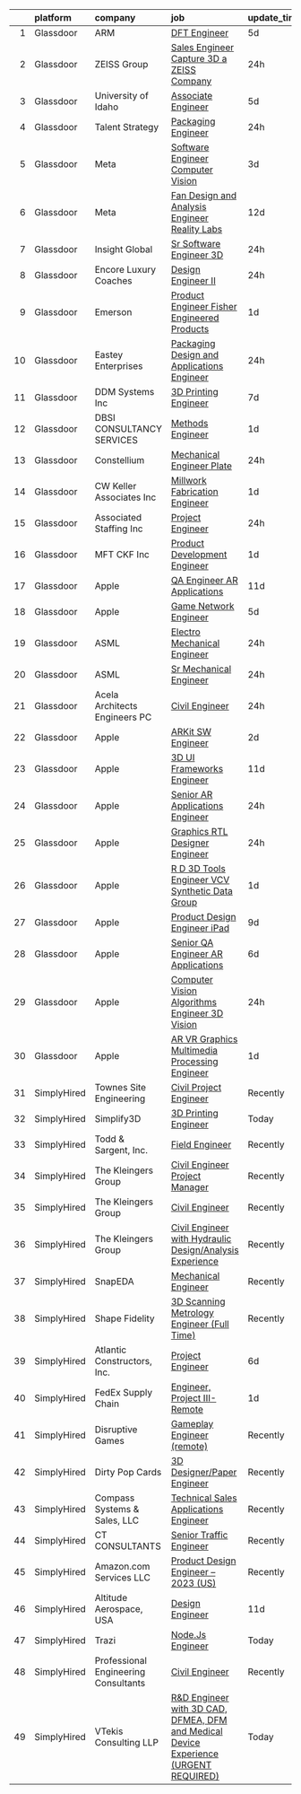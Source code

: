 

|    | platform    | company                              | job                                                                                                                                                                                                                                                                                                                                                                                                                                                                                                                                                                                                                                                                                                                                                                                                                                                                                                                                                                                                                                                                                                                                                                                                                                                                                                                                                                                                                                                                                  | update_time   | location                 |
|---:|:------------|:-------------------------------------|:-------------------------------------------------------------------------------------------------------------------------------------------------------------------------------------------------------------------------------------------------------------------------------------------------------------------------------------------------------------------------------------------------------------------------------------------------------------------------------------------------------------------------------------------------------------------------------------------------------------------------------------------------------------------------------------------------------------------------------------------------------------------------------------------------------------------------------------------------------------------------------------------------------------------------------------------------------------------------------------------------------------------------------------------------------------------------------------------------------------------------------------------------------------------------------------------------------------------------------------------------------------------------------------------------------------------------------------------------------------------------------------------------------------------------------------------------------------------------------------|:--------------|:-------------------------|
|  1 | Glassdoor   | ARM                                  | [DFT Engineer](https://www.glassdoor.com/partner/jobListing.htm?pos=113&ao=1110586&s=58&guid=0000018382f97f309c66445526035835&src=GD_JOB_AD&t=SR&vt=w&cs=1_f1a3b58e&cb=1664349733107&jobListingId=1008155951499&cpc=ACAF1607C5C1E404&jrtk=3-0-1ge1fivr12jqd001-1ge1fivri23ed000-8c19558b9ec26e1d--6NYlbfkN0BgJnowPS_nFa6JvbNw1Ud-JjG_6nenis8YkFjCtkUlxoHXLw2_bm5yT8xmAj-JAcUJMyoi8z3iEvTeMT96SQsmjw33T0EmlMd1omPklB172FDKMNVAsZwlx0Z506tWLhnDLrsv0bmV4GAgw0U7Dvg5t-nPLXd7qEuTErKpkaYqhi9mBQQ1ycBYAgzAhXvmMgWTjMKghxOGxX_3EieSR1oNMdr2CQYKfBQyvq1ZpVcfohE3dIlCzffWHWhBxrcR_RQTH6ZU8va4Szlvke8bLZzpwF4qRoiGPSY_AWyysOQ_Z2fx1OpjADrL7bqtqUGN1EQI1pP3zVJaJGwJ7k83pyL0K8PfdJC0HVeICXxPSX9f7Y7E4xCd7NQ1ALJbjcRLjdid53nfNZDfzZ4L1voQSFGCKCW_m4_dXl48J4jLn7Rkc3-lUT4iFnRCeyDOffc62_I%3D)                                                                                                                                                                                                                                                                                                                                                                                                                                                                                                                                                                                                                                                                                                     | 5d            | Austin, TX               |
|  2 | Glassdoor   | ZEISS Group                          | [Sales Engineer  Capture 3D  a ZEISS Company](https://www.glassdoor.com/partner/jobListing.htm?pos=104&ao=1110586&s=58&guid=0000018382f97f309c66445526035835&src=GD_JOB_AD&t=SR&vt=w&ea=1&cs=1_27d59498&cb=1664349733106&jobListingId=1008166282710&cpc=2F2C49D632A77FE0&jrtk=3-0-1ge1fivr12jqd001-1ge1fivri23ed000-3accf487801b4b22--6NYlbfkN0ABwDUVlT3Pw5qAnq35jQOIcsB_LA26JxM8HdsefTKsTQherhvY4SIzEh61wk4qITDnZFpnwIUhF771daA7bJmygKySYPvEEbfFK4jh7mZgPr2UbaGOwnTGP1QWCpKRCpSTq5McPbSjPwZeL9iJ8BRBDYsCF0QW-XDerhyk_nSCP9WZLIlcHQS1bRCZENFpnfUiJzxR8kF34LW69askzx_GkJ0fLFVJFjq4jKpyeaGOq-yfi-neD_N8OEJgKCaNQBQIMa6xx9HK9zV5C5ZG--QnjRY4Z__mknAY7cexS0aH8f0iccT5ew5U6-F7wI9YdEksTN6Fdal__ooShgSykhVafdK0pPBU1QWeCrsgnST5U35x4xonRjst91-2nPFmA_0l2Tt8_dUOG8VFPvrzph3sP-y954JQDL7X7q9pofCEUDgjOBvOtlZMSeN-uiqylzH2Olk1oRtt_VLj8oU0d3t00xAVBzQK79RC3k0QLN0QMhbCJOj1bF0bFSUySY6qmWwiWY_eZ7A6bBCUP0guB-E8)                                                                                                                                                                                                                                                                                                                                                                                                                                                                                                                                                                               | 24h           | Saint Louis, MO          |
|  3 | Glassdoor   | University of Idaho                  | [Associate Engineer](https://www.glassdoor.com/partner/jobListing.htm?pos=114&ao=1110586&s=58&guid=0000018382f97f309c66445526035835&src=GD_JOB_AD&t=SR&vt=w&cs=1_ce4debd7&cb=1664349733107&jobListingId=1008157027137&cpc=AF8BC9077DDDE68D&jrtk=3-0-1ge1fivr12jqd001-1ge1fivri23ed000-17ed2184d355e8ee--6NYlbfkN0C3BzQoXwz1MV12nennXSH4XHtHixj9qnUptUTwomOmbFqIS368EfB4z5Ing23qLFI9tUkDGY76CsCdAl9zg_RCJc2k_Nle-qcuES2TdsiB0GmqLoegFcknwaL1O8Ch8gE7irKbfxMrmFOYvY47YK5OjRlBwx15igQ3zF3XVH1rIQtBR0op7Bm-cYDAGrAymysjYua_1ezonZPdr4VEeQ5E_EzY9eVMtFY5BKoPhGMAP1hzA_qJ3HoPdr15FyX6Q-M5sTs0IOmD5O9EjBZerQC7gpnhQTH-qWwYAmFrVH8ONuEKsost8O_gCnn6BoqoUAhTa_d6Xgq6k-ssSsS828ughHm8c3-FRU_JItIpbUqgkuYaBO0aS2Y96oXKcl6XPiDWSp2wAUwEsD7r9ChfwZAPcWOv4HiLAM4ZTRLQjpwTTwkjsBzmY1tXWizzNepZQ4lv6PxmP-t-oinQ_4gUeX-Z)                                                                                                                                                                                                                                                                                                                                                                                                                                                                                                                                                                                                                                                                             | 5d            | Boise, ID                |
|  4 | Glassdoor   | Talent Strategy                      | [Packaging Engineer](https://www.glassdoor.com/partner/jobListing.htm?pos=121&ao=1110586&s=58&guid=0000018382f97f309c66445526035835&src=GD_JOB_AD&t=SR&vt=w&ea=1&cs=1_720f99c2&cb=1664349733108&jobListingId=1008165735913&cpc=FAE5E775D180B2FB&jrtk=3-0-1ge1fivr12jqd001-1ge1fivri23ed000-6c270b43cd353bb9--6NYlbfkN0BCOpYIKuumQ_Uy_OYh0Ev10okaePikfGeAKZFFiMuRZHCL7K2ltfYdKLVzUjmbHaffryOAz9PPumMFLoR2lZSKAVQKevK5aXdPgQkmgjcY2NN367v0WRQEag1maXfJit30RE_ws5mrcJUjIPqheAD1_RXW-cCi10Z90DSqStOBGXux6m1DHij6_45e2Q5dMmQ-CuLJ0PsgNTbXyaALArCjzuONCcUP45n48zooSFPxE-G_4gQy_lokSsLAOp3vlRdaB4hv8ae67U31ACg9EiaViN-1jC6raSm-x6mwqLhqho5kVKs9C9rBuJInVHcUwZJi3y7rylJJJp7XUHPB_bFXkBVx3mbIgoOuIIYrTosPx5BKeMbpdNUlg5KXlmAVYLVyDfw8BkU3JZzQSb5rZKRSt8q4IlJ4yRG4cruHhTcf7j4AFBoZgGv5o5vKFJ1fbUH0U0KXW8yiuVFetLJYMeK10H0apmB76eSsT0YGvHl3Qxv7MCymCPOSSWzkGhTSG3cOfQ2_0liYZz5OVcmuLbdCf4xTzR1oymxxioAUWa6zhzjZ4vvbCYZO)                                                                                                                                                                                                                                                                                                                                                                                                                                                                                                                                                                        | 24h           | Cary, IL                 |
|  5 | Glassdoor   | Meta                                 | [Software Engineer  Computer Vision](https://www.glassdoor.com/partner/jobListing.htm?pos=117&ao=1110586&s=58&guid=0000018382f97f309c66445526035835&src=GD_JOB_AD&t=SR&vt=w&cs=1_d0016fe4&cb=1664349733108&jobListingId=1008159548406&cpc=9C2286EA3771AAF6&jrtk=3-0-1ge1fivr12jqd001-1ge1fivri23ed000-2784fd3659216558--6NYlbfkN0DYl4UJW4r1Vl7FEn6T9F-rD9lpC-0oMJVSiWjK_MGUd8e8cHXcpv6KPyjLHZEfqkWlTgdCXYYdY7X4NY-6zaZecP52d_8SA_gFf78c73-i9kDivUn_mBCz4NfjtKCJASbm6cZDmz2oLSDCf_e5DjEPSUjEoeKTayz2Avdi-OzRHOGLpgtNXuaG85TpIQ-BlDEp3_C9hCDKrM9PDH-_tYb_aBe5s0qdReFY4tPVBjTW6QIC1-sS_XgWh6RdDeCI-pK3GiC0s3t0RuPdDN7X27HkDK12DjPXoO11nz4gMo2XYzdWp3j1YxAMSlRisfQPMO9RRBo1RcCUG3gjeHNOcCqq9NCXadFg9QSDyGQi8sAMnQ_d7WZ5YRi8UZUIYKRtEC02AW1ghC0N5nOjb-zTgBRDRCAIogzIxQ3hEDIXSxX5p7iC7XVMgqC7tdO90qRz_a194VcZIK9qjuhNbQUFD8LtlYwbNuSYLwZn7M4QIji7Rz0J_ldHPy0rYrTMI9qKZKpnhfehaxq4K4XPThQK1-u7A22U2xbCSAlVHngZKbDrgVp7tanW0jTWmOTjfK7wmx9iFSytfJsdo-VqTo7LX6GrMuYZlkXBk7J8pFqa0WmznB0D55is-bTBlBWpvKDtQJeVBEn2DZRB1PoN-257wzE-VIEqxNKzr9l0DNSiI6cTbvG1CrS5HLdxjJ4DUYS8rgmUYKMvDZfqeB1r8AnfDibxPYdLjapZ9rf8A0cLGC99fbgpu2NVTS1_6aIeuNuP1JlXwN33wGAao4-5VmrVb2xiiY4g-zuKjW2rCKiIwIbrQ1_c3AOaR7O6rsbzIiSXFhwClPQS-BDaPFt6CWWoxw4qUJS9WnV8RLeDU0sof39rzPIUGoU-4X5CX2TCdz0uztpsUNttLlPnwXwbG1VLzZ58vNPS9-lBwO5g2QCiC2CIxTVkNqV3cjYtRXjTfsXgKlJG2m8yv_QR3Ss71pYrwQqUr2AGqCavggssVprAFa8C5elRmGM1sfPASe41wugsM_8BRMeXqPQTd9Sc_rLR8TquQSB7_PqbwK-FzUGlfGJZzxhkgV5f-6jxhSopSevNq-dDnhp6D7MxWA%3D%3D) | 3d            | New York, NY             |
|  6 | Glassdoor   | Meta                                 | [Fan Design and Analysis Engineer  Reality Labs](https://www.glassdoor.com/partner/jobListing.htm?pos=126&ao=1110586&s=58&guid=0000018382f97f309c66445526035835&src=GD_JOB_AD&t=SR&vt=w&cs=1_09e554e2&cb=1664349733108&jobListingId=1008141481650&cpc=5EFBB0462F9C6B7A&jrtk=3-0-1ge1fivr12jqd001-1ge1fivri23ed000-886dea5d5ab4ed2b--6NYlbfkN0DYl4UJW4r1Vl7FEn6T9F-rD9lpC-0oMJVSiWjK_MGUd8e8cHXcpv6KPyjLHZEfqkUnLXdHGEVbYm2zpAyUcoVheNefKJ5FHnA0xpuyfC0uKnxD36z6rx0HwNbIk-jKGlGKpgpBcUz8zsVafc-mGMC4GOhdemSNHJBEwFhm7HBnKnYL3cO0cKNVap4jp8ny0Yw8R6H1OgHfB5xjsQgEDsnP422A_NKSgcpEHTls02s244YdoVRv9-vh3QjqtxoCoSCIcTki77HJfcSe4pScJxfQsLT-PsTFk9XGmbPu1Ru73lq57mmY6CGDhEsGcjDIv56z0x6XmBkMhm2THhemMWnbbwJtcGIPONkwfbpVoB68_JOOwCH0dlgA_He133PuSxo8vQ3YCnrAZHyhOcbRLI_lwq55VQyN1zGOra0ew65qJsNW0Xnezbqf3i--HjwsJv7zP1OKx1dZV87OvtFNL7vpbTrMtBWLsNXXJhfvqjLe95MQugTaeVvJTbgxsB7cL5KkzNJXOzLByLTixn2fEyrsGOfOzMUb8wS1mRqtZ6Z-wZNoVSv0TV8fpEqYMlNPv-cCETnGXIjbqb87DLQ6ZvUNkwF17mXd6kB9SwDpFTWbrpf9nR1VVk71l0ZJlPOcbOKOXo6wUKATgK0HM6n95Apf9-elXy9Gy3jeHFGIDjG2ZQGwb7Q6PoGFSAm3BJdiU5zyt65JE-P9m6x_Tq1xRJxPFs9gkXtLFpJCYqorhubaEY7QAx7ys0dwnbL7o90PK_jnbzUH1UzNyU2S_2BnYc-zkUEnSNc4sFumC9ejjVdEIT-rm2vEN25qkLAU8C-54-0yPDRPx0ZsffCq7TJftWOSYxfIwYcSk5-RgpNSUyOQ1I2g2gcxZNr4gjnS_i0eFxzh5543K_LyqNCRQuIWjHelSnhj-FaKWQhwDBw3pZ94F7F5QFowKGbAEc6H3SPibvg-VbuWB0cLX1mvw-KTshNhoJw5JesIvzNn3du-yP9zo811eRjDwGe9R2_gHxccSeFt3ZyLToSuUkNUS7ssbirn9QRNvHWmlR72uZ7_5NT07A%3D%3D)                     | 12d           | Sunnyvale, CA            |
|  7 | Glassdoor   | Insight Global                       | [Sr Software Engineer   3D](https://www.glassdoor.com/partner/jobListing.htm?pos=128&ao=1110586&s=58&guid=0000018382f97f309c66445526035835&src=GD_JOB_AD&t=SR&vt=w&cs=1_f95db41f&cb=1664349733109&jobListingId=1008165664127&cpc=AF1E4A3695F490BE&jrtk=3-0-1ge1fivr12jqd001-1ge1fivri23ed000-6ca45d20dfcf38bb--6NYlbfkN0BKkHZu3wF05EeDimN_p6sYpKCMArvwa95YdH7UpkaBCqc7l59ErwqcqDqM0aEhS-EzgznH6dcVNl2EAjS0fYN3433LvJ9hswd-OZyi559JjcNAb7K-vR6Akw4UFig5lML0KsyCZdvt44lNjq4ncNHZ84wTL6D03np1FCtUtTVIRp2TpdUzLcCiFB_Aaftc-96NIOsg7GIG0bbfCrcG3WSkwEsPJV8l5o9OCGa4QVEDwWQ42xwkIly9me29x-CGMsJRgFLCjjfa2QIcXXf6WgBxxsztQucaicD1aStefMin3PbLJC6XEmmJDfwZ9re4UcmXAxtyzRMxhwR_AFTh2TzfuOV4eQEufT5POD6ijRCz9Vd845QLMqs55k4hWw5_NFim339ZaIQ_z0Fnc9_6vHWDl4Lp0d5NDyOwmSoL2iEa8nC3IBTG5q7vyELduRskUcc2W8GMXJXpPPqMOG2ag67nDQ4UwudY1NYpjYFA0E8HrTw4kVY41maj7tIy1qmas_4%3D)                                                                                                                                                                                                                                                                                                                                                                                                                                                                                                                                                                                                                        | 24h           | Pittsburgh, PA           |
|  8 | Glassdoor   | Encore Luxury Coaches                | [Design Engineer II](https://www.glassdoor.com/partner/jobListing.htm?pos=125&ao=1110586&s=58&guid=0000018382f97f309c66445526035835&src=GD_JOB_AD&t=SR&vt=w&ea=1&cs=1_d921003a&cb=1664349733109&jobListingId=1008165453780&cpc=AF1E4A3695F490BE&jrtk=3-0-1ge1fivr12jqd001-1ge1fivri23ed000-a968c5f22ca759c3--6NYlbfkN0BzyIYrTMR_AjNKh_kvAG8N613gtHPANQ3sdLTkrtBd-2J63-4kKu3uqR3F6-yHDNCXhA5SnpKPk5N2il0JFvArLHdYimV_eTO3MYesF4bCEbL1s9PEuZZJHnw-iIZG3MV0IiiIszVd46Uf-aW2mo-3SThgJl6iwQfCwh1f7fgdHZddp_wcx0O5KQmj4pnQfAELGs2ppOSISg19P3EQppG_m2VpaoCYjQAkugugrnrqsUVM0pQjW419NcN6oqp46qBA7fMl3IWP92v4Cc3ajuyJ-p7NNM1OvnmEOaRfvcyLy7XxBOWfBo2wo7cM0qivna15HlC_2cpna2CH6nGlzcVZUdel-dq1nugEX3hKVid4VegOCOrOf7DX2BR3g_YT7i7PgdhKe7giQikImUkL9AC3gzaqv7aK9wibQe6mSNK25yjHWSQHaS58PionccP6vetzTZO9bqmyJ2lix0-Q0b1YboogKjPr-6rBcmRhEFQagCpwS8MCTK3uVYNrUPfN0K0KFZgv4qbjGA%3D%3D)                                                                                                                                                                                                                                                                                                                                                                                                                                                                                                                                                                                                            | 24h           | Cornelius, NC            |
|  9 | Glassdoor   | Emerson                              | [Product Engineer Fisher Engineered Products](https://www.glassdoor.com/partner/jobListing.htm?pos=130&ao=1110586&s=58&guid=0000018382f97f309c66445526035835&src=GD_JOB_AD&t=SR&vt=w&cs=1_3525d42f&cb=1664349733109&jobListingId=1008163330632&cpc=59DEFF8D475298C3&jrtk=3-0-1ge1fivr12jqd001-1ge1fivri23ed000-86822b1fffc96d73--6NYlbfkN0C0yHrujcxMCbkaG3IbA09ELIIJjJgF-_zVRJpDqTq0TdmYpHkhqugMUm8iRxiEf269puMrEsUuMiBgo2ZbxSGPsWTmDGpubG4IGvla4-zEuIfA09h_mYrLjBQKZ0kbU3LR_GSIvkVgn89mcFEjCClrF3wHlFTw9-jlhveBr_7MfZtViZL_x86W-RYkoD8qSZvu6XP1Br9fIxKZHA1DK_uGtjn3HPDLwF2gCpQ2LifCIh7mHULijPTmljQiTITgXo-LZsCA1Rbo_I8Z5SUyVLnBRf7Jk3fOEyFP-EiH1s3I1aSQYHNbGJnZkw6V_2UDTZo-ZGIAvi0IymhaFch5R3M2FFtbGUPRN2bKywEBbmDQ2B5Ia5K8BBzjWIO8JyBpRkh-SwinrycW_b1Dj8fOrLz2AAfBk3PpZAfA19lPD4p30HT3HwgNgbPQMiA8AwQttYKFjVd86hPHQfWC8sK3Cy-zdX6gG2x-hs7x1Sty1icZQkr5UfH_vV1Ax2YsZ3D8_c9hpHhJbPgY3N_C0FoSn_nxMft0M9mF6jNdoYqvyItULB8Wi1g2iFmRWSjmLSX5jTqwSJ9zSdodmVAPfjUumu_Ha4z7yK2DMePMKVstRbG_SKGH50OkMGd6_h98-hEChDs%3D)                                                                                                                                                                                                                                                                                                                                                                                                                                                                      | 1d            | Marshalltown, IA         |
| 10 | Glassdoor   | Eastey Enterprises                   | [Packaging Design and Applications Engineer](https://www.glassdoor.com/partner/jobListing.htm?pos=105&ao=1110586&s=58&guid=0000018382f97f309c66445526035835&src=GD_JOB_AD&t=SR&vt=w&ea=1&cs=1_f6a59374&cb=1664349733106&jobListingId=1008165728556&cpc=9BF093DE37959594&jrtk=3-0-1ge1fivr12jqd001-1ge1fivri23ed000-8aa9f050eaab4310--6NYlbfkN0Ak5FFMTqWVW5ktOyqsdbnNq941VUfozN65_nSDipicdIJ6yWqLNFH5Hn-Zs6oaZGi8O4DKnYKvoQ06vZo_v8Fb_zavk1JG_VDFVum66DXgI-anPM5GIbY11Bs5_4F3clv9HEB_g65BX2cPRj-XqJcxz297QLS180q3YfXBXD9qJP3PTKDTHbWUbULum-tw4EkAZxS9Iib712gVzbwd2LWIbJk4SyKfFGDTVa3aKEMRzdoFaQnWxZxQFYbF-83AjFsXfK8u_2eu3zd8loRmnvXb8W3WDAAtGnbkU7vr340WnfnSz6bAGrTTSs8YG7fmJ1onOt_1L8_OKMh8gyGJyZ1io2B_RoLMKIR_RLms-aPimj_cfH_FAflpncQ19rCnM1x2e1FbTeA4wUxIHOXcYu_rz7qmNapsBfNy9cpg07HT-spyNJANt9EdfGNifoKHpjbFvRt6t_TSTxISYV5Pt4Kj3v1zdHibXX0qB1ZQSYe6T8HGlEC7VLU46QJT2BqE_32plIbMTL9w0K2dr2q7mkYQ)                                                                                                                                                                                                                                                                                                                                                                                                                                                                                                                                                                                | 24h           | Brooklyn Park, MN        |
| 11 | Glassdoor   | DDM Systems  Inc                     | [3D Printing Engineer](https://www.glassdoor.com/partner/jobListing.htm?pos=102&ao=1110586&s=58&guid=0000018382f97f309c66445526035835&src=GD_JOB_AD&t=SR&vt=w&ea=1&cs=1_2ff8a57b&cb=1664349733105&jobListingId=1008151577729&cpc=1926746423AECDED&jrtk=3-0-1ge1fivr12jqd001-1ge1fivri23ed000-6b87284d93a1f994--6NYlbfkN0Dcdjv7QqVaeFcp_CTvchrVfTQZ-TNfDYx95fzesnmmjiXVniYVVfjee2BsJSikVBzA4s4hvz-NKCe0cif1D4HS6NM6YcQYXhRaowMATOgAHTwfmLz-hnpuGLVXIbtInlttP2PwW3ZKvJ-_0ddCX1TqChjLh5hWm0R1OsJtDgatszG_v39rTGCCV_IFf1d3AQ_Mf-4-MjI8CjtTO-OBzBC7GXT_HvrmZC6U3_7hu5I-k0PCoiesLAeAAspG-mLnzcgAir9fg9HBFgD53jivCjqkG--zWFLXGswuST3pPlXC7iXHNtwYrM8Zs_4AuEMeFkEJhnE9F6eI6rvQLxHZmO706S0xudZW5Y9swki9Rjbz1xmDYX6_gVQc3EChGciU2K_MFbw2sfSfEyURWFkVxjJbyYIubGaMoSlX0svtAVvZeF-XcKzfofJoQK0EYlio2AAarEs7baeRd1a7K3KUfFAM9Kja3864TStSNohPlw-PXgT929K_afLq26SRFk8m8kdjmdP0ww502w%3D%3D)                                                                                                                                                                                                                                                                                                                                                                                                                                                                                                                                                                                                          | 7d            | Atlanta, GA              |
| 12 | Glassdoor   | DBSI CONSULTANCY SERVICES            | [Methods Engineer](https://www.glassdoor.com/partner/jobListing.htm?pos=109&ao=1110586&s=58&guid=0000018382f97f309c66445526035835&src=GD_JOB_AD&t=SR&vt=w&ea=1&cs=1_4510539b&cb=1664349733107&jobListingId=1008163354213&cpc=FD68938D22ED3258&jrtk=3-0-1ge1fivr12jqd001-1ge1fivri23ed000-eb36603ab84cc403--6NYlbfkN0BZ2S70Ar_2CtU377YYCBCNLzfNdYsAsxoE8wM_l2Kz5mOoPJr_QBSlsmjAMFXbn7DrwI_TUg1vOHoO8x75aH7mYFcrpYwZc-uCoShHLhrDvTPzJ3mmTqw75t1CjuZTaIbveoViOjEmDAmt_HhYsVhAjpuLylcxcG2XzMVPmL8i3sQHtOiheS0UKot5ZPYrW2_3aiy4gJXezZan5tJZlkZIBplNDubCBtk6FIygE1zmQT2GSCpj_zFT_ljAsRt4Cu_pcYgsU_swddIBogm8Fz13IFCZPkV_yuB4MhvuBsUtOkDUpX6QEyND85ZKPA0DK6KI8ZFyKUqOkxBXMyWq8n9LuiTLIgyTJtsZLGrcUazQ2TvKDtwp5GdKVdNk2Fuzig9H2ga0zCeWDFJ9_UcWbABdH80FYFgcPREXD8YNfTYiI5syXYV-lqe5hnyWODHTao_Dkjolz4fgqLddxs60aNa4WMYswX3eSR7oom_TGQJleGwO43DUOcfkyLkV77CGT8UfIlLakPmAon9zg5WQ71Zt)                                                                                                                                                                                                                                                                                                                                                                                                                                                                                                                                                                                                          | 1d            | Redoak, OH               |
| 13 | Glassdoor   | Constellium                          | [Mechanical Engineer   Plate](https://www.glassdoor.com/partner/jobListing.htm?pos=101&ao=1110586&s=58&guid=0000018382f97f309c66445526035835&src=GD_JOB_AD&t=SR&vt=w&cs=1_294bc28c&cb=1664349733105&jobListingId=1008165549169&cpc=ABC887EB27C0E11F&jrtk=3-0-1ge1fivr12jqd001-1ge1fivri23ed000-53b08de88617d68f--6NYlbfkN0DIwA41y8Ec7nu42rppOTIW6iLBKCcx85eUn6rZxfu9QcMWz8-koIENbz3mmZNHrb2HXzLnRoRt1-FRveDKT0MbVDgtRwvXwr2nc106wdnR-na83l4Q-3mtEgqw_CJ1QRTuzCFXnQIdvKD69ksWFLMv4zI9SGRw0DkFhYAKcORmcUc_wTHl-4GxYod0qeXfj1gtyZmR6dqqk22cAHUcrV6Nd0c5Se3FMa3uBItlWUxSVYaX-NLK_sBdPjUPhWu5YdHKNPI2c3_zshuMBBg2CtXTJrKivFH2ix5-bAPrZtQQ2H2WZb6HTV888UWA6rI2kbpamyc-dDDNnxr84bbw_XUuDvxp0WxYN87S-PvLtjpPGN3khyh4Mg_PoR3Wt93IZ-dEEkvNOP9Flqm2v3JO9XkhOHqJSctB15iRXY7_gMqWux8fE5PMudpkRdHNI-YYWLiCsMbuqW56Y6v4nupCcw8PNScZfmk-iggrvHzjpmXF-29MFjQZbv0c_IcyEVYctcR2arUjXFYmhA-aUU_CFEp15OloFtObxxq9hfz8xC4KZ74Lj9N-i252_e4ECICB7i2IR13WwsVbd9DVxvvRhEJavzEhQulVCdExM2fNlCe8e9Q_uRTTpKP3RCrWrPTs5DaPThGC7uQm1XxiN-mz9NJSe6Caq_J9KNs%3D)                                                                                                                                                                                                                                                                                                                                                                                                                                                      | 24h           | Ravenswood, WV           |
| 14 | Glassdoor   | CW Keller   Associates  Inc          | [Millwork Fabrication Engineer](https://www.glassdoor.com/partner/jobListing.htm?pos=107&ao=1110586&s=58&guid=0000018382f97f309c66445526035835&src=GD_JOB_AD&t=SR&vt=w&ea=1&cs=1_8fe93d71&cb=1664349733106&jobListingId=1008162474746&cpc=973E6D846143997F&jrtk=3-0-1ge1fivr12jqd001-1ge1fivri23ed000-f20402ea46b5e7c8--6NYlbfkN0DsBOlmEAMqZtav1V1WKZO3RUElpafjggtWvxyDQ3xFSnW2ELFgJeLXsYNXZ868OjRckNADxIka5LlBlP1elRLNPDb90gqDoAH07RATAeHpf7cRmP-r-drdED2InnL5puS9hqHX9hLFtRigmsAWUcZPzZNX75GKS24dWEc1G8W3b92VMl9ntAalY-2f8BoElgd3eaABQ8ve0SM42B5CRpujaxVT3E2uOsTIimaDaEAtOzgv1p6ajmX9UiUBxsFs7v9hgdQVgSxQRU71MW5jmr_pUpbjYk9cMFYF1KsmBjhW2_VuNpQwWYcEeY5qk7q5AAwFw3QvfXjUldyRifNRp0DagEEhlWd8ayVhM6xa3QPgfKs8kmmrKOyQLhWmoRwVn9uSSJnYLI0as19y8nwPMAp3CVIislUb5zlpAYm7-DrrgL2Wt8Uj6TO9WQgE73ZAgniBKsFLt3AtOs2ufN8VVwgL-GgOTtXR-Ny8tVpkrfcFdix9hPzK2DfqtLkREPLnTl3QtpO4Z_xIY79yYKH5H0QU)                                                                                                                                                                                                                                                                                                                                                                                                                                                                                                                                                                                             | 1d            | Remote                   |
| 15 | Glassdoor   | Associated Staffing Inc              | [Project Engineer](https://www.glassdoor.com/partner/jobListing.htm?pos=110&ao=1110586&s=58&guid=0000018382f97f309c66445526035835&src=GD_JOB_AD&t=SR&vt=w&ea=1&cs=1_9c9668e2&cb=1664349733107&jobListingId=1008165601193&cpc=66EACBD3E279A8FF&jrtk=3-0-1ge1fivr12jqd001-1ge1fivri23ed000-0fff4d23e3fd52ce--6NYlbfkN0BaqjILt-T5CYe-_EtPymk3Mysbqgrhic-dTkZIkJMfyews-XpfM33OpAxgxh06KHRXclMqDQDhYmX6DXO2cObRD4ywVljJl5SVbI-_FgRqfC1IMyLydeXy_RGp1wwRJoShWUfJB4F7R1U_3RSA9KAY8rb85gwZYGOEeEoreAmjbyxfbTlY8A9oXwazs70hUrE079HLweaCWnsv20z0AOdNAMu4dq7UNpuLuCyKEPy-pn_TDL0-1AeSedKOIm8pRnx8ytxC8e_S-4gePO4PQDGWThpAD0gBSWdscrxwH2TN8Ooqz_-F05OwNXytMQmNZt035E8ayxwo6-uCFKw4IGotmpTpsNRBmHCSI1sPLbQEyY6qCBKN98xkqLt5cf02ONilCvND4msehyKnnID8nOdL9OKYh7IG5qLJZI8o8ZWg_VZsjq4sRmaaOKEVzySsl03QwKxl820LU-AEKQ08bYprJd76zsUSghW_RRr2BZs0kZ_HUIP5U4lmh-DlG-7BRKn_HzTnvHoPubJrw1RVn13zEZsb0XvTgeY%3D)                                                                                                                                                                                                                                                                                                                                                                                                                                                                                                                                                                                            | 24h           | Lexington, NE            |
| 16 | Glassdoor   | MFT CKF  Inc                         | [Product Development Engineer](https://www.glassdoor.com/partner/jobListing.htm?pos=122&ao=1110586&s=58&guid=0000018382f97f309c66445526035835&src=GD_JOB_AD&t=SR&vt=w&ea=1&cs=1_8a31358c&cb=1664349733108&jobListingId=1008162683928&cpc=5C70DC7FEE0D01B1&jrtk=3-0-1ge1fivr12jqd001-1ge1fivri23ed000-1bdda3fdef055f4d--6NYlbfkN0D_KRozbKJx95I3LRYgbj09bqBDFeyQG4s8tCOB31p2DHRNEW1sSKenRwUhR2w2y5IJ1lehFRdpHfquBApxAqSF08xQsyimRwx10DIPkzo-P6W0pPYh4_C8MJs8effqAu75M4BlPNNxAUZ7j8-Wuhckn35fiLYuC8lKX_Y1GCihePKZrkRMof_3WqajWlhFklsWvwrzD8LV6NFqmtdqyinqfVUATesOnOds-rgdQY-9TifWclKW8WgXn3wGmELnzCVn8KWjyutU6xnNUr06cGvt7Ku4USMPTOw1HwPkxdoVhlx7_xlifjqIT3xO5nDVVQbCA6SOkcpUFz_QwQ_xrpmpOW98eWydmjLWyZimBp0RQC9DWe5aB6JNS3v9cfAG4lB--cSnX0GAYnTiVYTcyq9-xNHfOnf8AFbwkx17xL5_F4v5E0XAczYObwzfHl2ObwrkC9TSeXWUXeqs5LHa_SwkrBOTnspN1PZ9PCG27rABCTqB08CEaV0hXEMbR3CGwnaZyhzxIfvnIw%3D%3D)                                                                                                                                                                                                                                                                                                                                                                                                                                                                                                                                                                                                  | 1d            | Clinton, IA              |
| 17 | Glassdoor   | Apple                                | [QA Engineer  AR Applications](https://www.glassdoor.com/partner/jobListing.htm?pos=127&ao=1110586&s=58&guid=0000018382f97f309c66445526035835&src=GD_JOB_AD&t=SR&vt=w&cs=1_9bcbef02&cb=1664349733109&jobListingId=1008145302296&cpc=F41FEAB56D215062&jrtk=3-0-1ge1fivr12jqd001-1ge1fivri23ed000-f0628c61416f2382--6NYlbfkN0BvKrLyj5gPmtZO9T8euul8TCxuuKNOtzRJOomxnwSEodTz2Bc-sPZlbtkML8D-m4pax9ZFVWmqsAXOfIor-hBb9VrJwqM9xQjBCDiWpmSW5nhGNAj3E0k9h6VjCb9qHDJ2UuifW_Cvy8hrbcRy-5YDTUlScp8JXWy8JpmrJ6O0xKtNA_edQoTgy3UkYX9uHviC-FWkDmQl8JycfYdvU47SSQmDP7b-T7vtpOSp5JBnGGUL28MQIDBmpvYZ9xYZDvQqmb98ytw-qImEXHRNmA99N2drPISnrJ-GoclzyHB6QUxleWL3uBc7VEHJaxTHQBd4j7wOeRov19nlGWLw9qTunS5t-C-3kkz11g6iXf7sQ2QBb42fCrbKaY2EFbsfpY3LEh4v2N-L94UDwtKortpJrFpjhiUnbO1XOs_5fuNodIC4Do4awgSLn0DBBKzZbpD2WqaUw_wp4kQdS7DXTNut1zjMCWC5ELBGAvfinNGx1cIrXihD-Qp-Xg6uuHI6YRkzqt3OSMLr3DbRXjIDJTwg5qVlD913OKdLgUCYXbMcXuqD5Tg0_7-4U--R7PzmY0nxXAilcdkodEOSxxJmjJlrjqoxniGqCk6KObZWp-AV2VplhqhDbFD-A_7m6PFRGmtL0Cf26YS0GcS_wNtBGWXI28ZlbUI-RH9BywFb-m3FDgeQfq8fc53xTLxur0PN3n9_T0NdTHqoe_SycfZalp1P-pUzrsBRi8NC9dHJ8q8BqUdQRXFjS1UAC0BSTTndDnPwwPyW48gMhvO9bwMW7PnoDmArL8EDACf1h6u23apq2wmehwfjeZM2_ckXbd5GWDXSEpT7n8eNlzh7nNNdksXzUNhv_mbTqTZTcva2tcfz_ghvqBU-FTwn9MmbRHuh4ZrkUescmV7GWaFa_0MLAtadjM5Ulp5JD51cvNr_DjEaIxgzVtHAyUcN5-aKeZDFoccmixdZukM82T1dwL1B8yIU)                                                                                                                                   | 11d           | Boulder, CO              |
| 18 | Glassdoor   | Apple                                | [Game Network Engineer](https://www.glassdoor.com/partner/jobListing.htm?pos=118&ao=1110586&s=58&guid=0000018382f97f309c66445526035835&src=GD_JOB_AD&t=SR&vt=w&cs=1_5f28d952&cb=1664349733108&jobListingId=1008156058893&cpc=F41FEAB56D215062&jrtk=3-0-1ge1fivr12jqd001-1ge1fivri23ed000-da07dbd9cd8eb861--6NYlbfkN0BvKrLyj5gPmtZO9T8euul8TCxuuKNOtzRJOomxnwSEodTz2Bc-sPZl29JElYHfcoQU89pw0pukzvT-t3F7KnGwjHaCtH-zmtCsdadvtW-pabzNvxkP5wXNBXQIItjYzTFKU-rasdVWS5FS9BhI6fVw8vp1ZtLMDVeHaEF6UCNf-E6BSkENOn_3JWekTfvo7ayVh3MYFHh31j7vzolPATmdoe9ygqEIqb4hUcC3sd689Dy6Kd4oKk0bI77bvzgwTQ4U-lCvdDej8eHCRl6_k8W2W0W260h86IyOqhUKKVmrmSkJrEtvlH5_as8rXajcP86Z6mJ9Zd_B5uRIiNZ4K0IP827ZZ0GEQ-e9ZhsuqF4ZBroL9wwIJJwUpTpe4PX8dCBh0YlqWSl6yifEn3k3X1GpVa-qCdLKTwmnb2-_CNj_iXNJ4tR415aaArQHCv3XkTDvNC9D-e81w3f4WPlx4GjL5QGp8UebNL5sylluDeszi4u1PqMkaXEzs9RI5ieob0KtSFYAQL06lAGNnXD7YRe3UEX2E7y1zwPNsxJJ7ApCxy2kvGEpirw-Ai_csvfjbQ3sZWbWx1YE4LPSAK29jxJHFCWCWjKwip5hVyp55RBla2zyO5GVJZkNPMrwjlpgXNlKH6M5_kmR-Qzd5RNPHUyINefCfPfzF3cbo304faVNbkdG5ie0ttpd76qm_q_jkICwZoU32GmbtmG-Kede5Jwh1HkdGwOZPcylTfsrNgMaeCZPBf5jJUspYGSsJUiLX4UKVcL6F3siQGjHg5p2iGjCk3uqWrnx3lt-hxS8Z83B3oOC4yxfWikrJuD1Z25MNVMey5IRKW2f1_m8-Y8cj69dGntE4mPLmneG95zFOOHXHkjEUnjxybYxQmaGmGUY2Crqatcfjxph2DSMqGOEP9hu4TPu62_4-GPjKFmpzOa3GXOhggZalXW5fD9zV2sl9bfUflFGGjjefupbr-k8wwHG)                                                                                                                                          | 5d            | Culver City, CA          |
| 19 | Glassdoor   | ASML                                 | [Electro Mechanical Engineer](https://www.glassdoor.com/partner/jobListing.htm?pos=120&ao=1110586&s=58&guid=0000018382f97f309c66445526035835&src=GD_JOB_AD&t=SR&vt=w&cs=1_25be3ba6&cb=1664349733108&jobListingId=1008165322838&cpc=70D6958B2CFB98E6&jrtk=3-0-1ge1fivr12jqd001-1ge1fivri23ed000-660fe4bf3b8f42b5--6NYlbfkN0A_DDXJpBmDjNhNk0SonxKsswszHAivHatKsF66mYTBciCWwIObBEHLniMpo2RspCfoyulIRjBP5y2O1kpROYRdx6bcGmjv31FO3jgW7SJ7Do7_Z-AYw1can8XIIvVJPuVExY9LX8jtrkUycKGP-H1UylCyVjmde2rLi1r-Wp0ywFh77ot4FRQ0PE4Wrt0glVwZxuqKf5c5rRGfQEmT6jiYwjgmvRNPzDivnpQ3UnmNwZeyYBvBs28lYab4ISCWFCJz6I7NUbAwdrUEImFFSRcT-33WxAm00XFFuIrDdILeb1QOCCQFZqcRsOIW3pT9NgCQLJPVKNWQikaClQV7pc_hKRBUaupoMUHg2TCsyqLPPINddhIONp_ofzCnBzjcR6i_cWIXE8C2EmFli-cxXsGQegC33yfoqd7kfhwuFnBEYPgGb3rLrR1dwe5bGdl9pWcnaGinsBoiYvYpq_4HyvimE6e9HU2a_BuGRjAEprsCfPf_3vG5fJbtKlqNlK-dJ8CNF6pxL1UhCtS-k1zl4XLj4Jbd6e-m7rVDuXuRtdahWQ_1cfaEfDLOexiQruY0s6Pyt_IYQI3zpt_oPAKH1ywCuXpcBuInT5m8DRIGz0lZ-1zkkWoaW2i_ZnLEImxcB8PQe7oqzykTukXz9amDXjdg_MzpLbhoVhndShy_Ok6LGvITkXao9wq5vcNizEz007ujLjkdO0bWdA%3D%3D)                                                                                                                                                                                                                                                                                                                                                                                                        | 24h           | San Jose, CA             |
| 20 | Glassdoor   | ASML                                 | [Sr  Mechanical Engineer](https://www.glassdoor.com/partner/jobListing.htm?pos=119&ao=1110586&s=58&guid=0000018382f97f309c66445526035835&src=GD_JOB_AD&t=SR&vt=w&cs=1_a5365ac4&cb=1664349733108&jobListingId=1008165318762&cpc=5C70DC7FEE0D01B1&jrtk=3-0-1ge1fivr12jqd001-1ge1fivri23ed000-d9bed1ee2c300f31--6NYlbfkN0A_DDXJpBmDjNhNk0SonxKsswszHAivHatKsF66mYTBciCWwIObBEHLniMpo2RspCfoyulIRjBP53w-7R7mNgtgAKajH2MGcfcGb8n0cB6LydICQUs0qS28Imobw5w3graeBJiVrr9lVU_VAlgpYsXa8lB7Hkx6gTeCagCkrO3Uxk5RHmSqL-PMMhrmlXcpDXshyUb9A8ShK854U4-WItMjf-_odtt6tLPLJRyqq6eav7WBJ2qEofL-wTN1dG6mRPtuURDJNFW681nnJwFGDny8hSH7CTdKoUKVnl-sEcElCd3oeKw1uXg6MNlX9j9QJaea2dJcIseAlFMYdmfKBBoOUogX0tYFD-SPMsAogifqbvk5CN-X_QwKbaL1XFX8GkVk_4oorngQBgl4TuCF5pi3LPpEnqb-NTyVZXiG9xAgbETOa3lxKGUfeepF-2JYIFpuOSskpXHeJWs1fd0e_KatYKzu7Y-hnJgDgNr3-MYU1xEkLPZdH6vWBhC68LqZidJBvldPcMxCgz0EYVGJq3uSc7-Vuey0B-Ews_PsN-IGHA_ZQBsTDX7CVnl9QClNQxVld5o71u2PpRAOY0P693gQ43m5EqG-DlLDq0fXPANWp8kfXKzlUy8TC1d4M4cEcJw4mFqimjyz1LMI5O2h57swRihwFmnH2qtpdj-dpxiphdIz1QCFGwdY3GLEjwfxA0k%3D)                                                                                                                                                                                                                                                                                                                                                                                                                          | 24h           | San Jose, CA             |
| 21 | Glassdoor   | Acela Architects   Engineers  PC     | [Civil Engineer](https://www.glassdoor.com/partner/jobListing.htm?pos=108&ao=1110586&s=58&guid=0000018382f97f309c66445526035835&src=GD_JOB_AD&t=SR&vt=w&ea=1&cs=1_4c2a62d8&cb=1664349733107&jobListingId=1008166242528&cpc=8C7EDB9C3100EB8F&jrtk=3-0-1ge1fivr12jqd001-1ge1fivri23ed000-8cdf9539f4f70e12--6NYlbfkN0Dx3r3E47sSe5bB3PIy1uzBZvlB7xy2NhfhZMlxQTsxrAM8lLPxNGOO8AbkrG4_riBS5dNG46zLsFOphDY0xvkD1bKYOx5bvfbMtJEGhg6u420QKuXaA5xsr9yaywVb3DEKaPTiRi0G0TflV4fl98k1K6hF6rs99SfNIvtqs1UaJtVpyvkRZA0QCyBzTd8ZHKCWIkLJdFu-9n7UWDiur6_wRkYEeTCdNmMM5-chPG0VggvI65S_Ex8RSYmGUhiZ25etqEW6V6lVDKmB4589laorC1zoaVaUeDBIOvBHCCZ3bsV9jJ-e6astOV4U3UnYD17DiQTKQvxtWsMliIr9irqucr-qE5pxpybNHZ0gzAaroN5aC9FNI-x6gFX5jcE2G3EZAWWICb3VFpLsE4lSliGoWolqr_ppHJex92KxFnM6yt1aCPc4PqRDYxswUvtwviZIY-qjXKUaplsqQhbIwuDEY4FPSRwBHq_1Cka1LAMgWwg9xvunol9q8qZqCNDnrcwb8YTlQVwLWA%3D%3D)                                                                                                                                                                                                                                                                                                                                                                                                                                                                                                                                                                                                                | 24h           | Allentown, PA            |
| 22 | Glassdoor   | Apple                                | [ARKit SW Engineer](https://www.glassdoor.com/partner/jobListing.htm?pos=112&ao=1110586&s=58&guid=0000018382f97f309c66445526035835&src=GD_JOB_AD&t=SR&vt=w&cs=1_0c6c823f&cb=1664349733107&jobListingId=1008160437141&cpc=FAE5E775D180B2FB&jrtk=3-0-1ge1fivr12jqd001-1ge1fivri23ed000-3a2f4c33ae5107c0--6NYlbfkN0BvKrLyj5gPmtZO9T8euul8TCxuuKNOtzRJOomxnwSEodTz2Bc-sPZlPHrT5BCwu4Ryd99hOGdi1nhpZQ1PP8Bw3TDaawkQy219gB5q_nnZ3oxrrLkNQ7cnw_lSCXlGR8yZ0B6cjEvoAiE-bSdGR3JF_t9r3R_KMMKfKC86_ROEpN4hLQiNezC7DLrlxHQcGeLHvgkjnXEN9qcmpQ35GVFy-7hn7lL1dk9z40znP9nlvuTNuyWaAvZOl6_JKkrLNrUAkg_qqNNWIeeT5eq9ovWbl649euOVm6tX3l_TVU1aqtJEpdvLGiPmzoDZNlNn4glIhZD5Eht79n8P9AldMtxcpXS0efN5LoiWq5WLLo6_9fRcnEyyOsmXq5WSd2Bn_BtUIPTIELx-qSbv3F7VDnCrWZYju2ugKqHhPQKQCxiTpnAANRURsoY0dxAB5mKBFSiJ5l7otkROypTGd8jIb6EwCfkKp4cjxiG8iN6XiC9GMOpfR7mEjrNTkQ4ZtAHPn1Chj9JzS38k5CF0-AEMuu9ForZy0K9VKVFjhtQvh1NiXANHJaPh9yo-NJ76tkCQGYfzVq5gBs410CNqaplB-FesVGQF8OVOmeyG49Ks3r0C1gv071JC7xD3lP0orBMrcCyQFv-2njDEcyDvH29u45LnEfQfsg8x5RcS-ts-zYOUz1z932yTRed6WZrg9ZrySqzuHEd5Zv7SJ5TnRmb9GZtYdtEt7aQr-r3p056J51t-EelmFUf8toZsdQQX7e8ywiYu1gtoTjRCuRxlBl9sCSrHdmuT8yenIufl0Nde2nibUnLKttRmC2OyYzSu-lkZiWyFk0ur7pYER-OpuMKkjEDZ6qidzCUGIztQjXHUSHFc8W7snjJEDaKrQfxPAt52XzU9fJw5EBJrpe99oBh3pswbM4BkfudknkEWsNloSUPxkpNpZ4F5vfmw2t2KXiqsZ9J5H8Av6QSslBs8O2d6Fiqo)                                                                                                                                              | 2d            | Boulder, CO              |
| 23 | Glassdoor   | Apple                                | [3D UI Frameworks Engineer](https://www.glassdoor.com/partner/jobListing.htm?pos=111&ao=1110586&s=58&guid=0000018382f97f309c66445526035835&src=GD_JOB_AD&t=SR&vt=w&cs=1_8af9856d&cb=1664349733107&jobListingId=1008144943224&cpc=F41FEAB56D215062&jrtk=3-0-1ge1fivr12jqd001-1ge1fivri23ed000-0c319f6b894fc73b--6NYlbfkN0BvKrLyj5gPmtZO9T8euul8TCxuuKNOtzRJOomxnwSEodTz2Bc-sPZlbtkML8D-m4reGCzwJptyGA3sqoDqkLMl8d4ItPaXziecHVsCbum1nokt02MllgdfjWzdbUw5Dj-bugW_15YUi1c8cMxyiOuwjIGdTEEhcUZawGpOfLxGe1keQhNnSW1hSVVw5E9wJMTcw27CmDjs02-FOPfAiI9UCvaIMihdq9l3RPdEQaWNsEgqzrX1uDoO_qk4zu41M090oDD9kVRfy3zQIe2QL7IORaxiYQMZM91cRQ3BBYIvMbwQV--6aMx64ie5ZvcbVXwgaikn--PHyGC7LXl1jbZo1CSuZ49YUlkLTzCx7crHcjx0BbyWgZqGgFsN21RAc5SIoj39NvhIYsjQml4ARnZzGKqO5iuXkrP1Kf3lCEdfzdVexSTKueSOmPBxwyA19njt4PrgfK19Ykz2QZntkHuZ2SVru_PAx5ClHmySARvZCgItcR8m8g9XZOOKU-pukwmfCz8O2ihH9mx6MDcoI4s6R1HxJjtP7uo41HmDkNZOZ_VNfDLUzDyWAxD86oJzhBcLlWt5dp9tXfl9uhOBPUMFRDavVBNvhYpm37HpqIJwKYMtEyS-B5LlAfzn5HHCAh_QEiFFUJX2qywhwfJ9O_V0J1pwEDNKjkNitd70GMnlaUNv8NPlYcLTpgJ78Xa8HrdIhhz_FrhxaY1umvd1ySmeOMCYnUO5Ube4Ag02SQMlys3kuKU9ZHGdd2UZXTRd8pq2x_VVUKBQj-akn9RDLDN-dNEYK4vlM825U_VXXtwm46Xk-tF0004wnwAJNQ-LJ4X8CQJoRA9UiRNy-2q_cjyZCUmDSxe5msTn-G_coigf-756DQyLG-o4AwjOd8YHZZhRs1ZjHmi_QMFN5ZIjuHl6PLAaguQs1UfURqw1McI0CQMUvKgxHhDtB-datubQ01SuCNZrvydFGVkEdC-yszrB)                                                                                                                                      | 11d           | Boulder, CO              |
| 24 | Glassdoor   | Apple                                | [Senior AR Applications Engineer](https://www.glassdoor.com/partner/jobListing.htm?pos=129&ao=1110586&s=58&guid=0000018382f97f309c66445526035835&src=GD_JOB_AD&t=SR&vt=w&cs=1_6e4472d3&cb=1664349733109&jobListingId=1008164708820&cpc=2CAED5C921A5F994&jrtk=3-0-1ge1fivr12jqd001-1ge1fivri23ed000-72ae0a405c7c1b89--6NYlbfkN0BvKrLyj5gPmtZO9T8euul8TCxuuKNOtzRJOomxnwSEodTz2Bc-sPZl1dBMH13w-jPRqj9fMBMPXQMjbvyH_UIq9ogXfs_WYrTxhoGzEY6okWJfn63pnU5dAmC14ktU6esYxdQLCu15ALkBakdctY_2JlE848Q1Ss2v_My7WY_xftrPFLh_zCqUhCMqCTIq7jxVKpzYjTAZA3tiDLiF2SeHtvC-rSwTnRvgl5-FWd6VtejlK7dDxulqSj3mIVpYjLMKUiwzBok4QncwpNUahx6gczdRaOUGlPwCqR7d_xt9KjDurFiEbinNIk963YrPGeyU87EfqfCGcUyhg8ZAQ2sK7DG8RzeQrLK1sJhlODX8JXVW1X4_TOlrV2JGfkGn3k9SLgX-LeYu8swEhaa4THBJ0G-TR7FY2SSbwl3VBXZr7l8fm8VkeTu-NScknL35mYZoFNqBCuqnxI2XHKz2Q7qyC28kiHppmip2v4U8cK4butJPrqqoYdfXBzCcqipsHNNRx3frg3QldinbkfbliC4Mf2JGSMFOC3tUuK7zcEnLNMbsambhoot6zcRUM19ik3WCthSm80vE3WXYaZPjRUx0Jeq2ySJvzrxIrvEXjTQRXsitL4duqCiPaJNE2Yf4fQMA1rm2m9gteufgfryz9KOYKimNhOtBBBBdWSjBloRm2GMZ8v167YDA7mM3i2dBoZxR7yhlI4HVpBlFZLA1tijkFlN_IHtgWh3ddtuzv2wXWMrkFUkKlyh-QHvmpRyMYzpjHfkXpr0wXqkZGaAQfenDvlt4N6DK1HDf4ROuZ6jcIZhqkCdsX-sT_K1dkfRD2E-vzmu7UUkCyUn9DWR5pI6VwAR5W-oeBqp9-GIBv9KgzQCzjc5NXN34kgSV1EZiEsuP-cwakp8mDpi7MQho3bdh3zCijp7uW8p9XZVI0695SYl9HzEetfHlPDo5wzkPjS5Rw3V5gKIDWTqHS8byfV0XkHzzlh5j3LM%3D)                                                                                                                  | 24h           | Seattle, WA              |
| 25 | Glassdoor   | Apple                                | [Graphics RTL Designer Engineer](https://www.glassdoor.com/partner/jobListing.htm?pos=115&ao=1110586&s=58&guid=0000018382f97f309c66445526035835&src=GD_JOB_AD&t=SR&vt=w&cs=1_1b63f453&cb=1664349733107&jobListingId=1008164708836&cpc=6FC5BA77C9A4CD78&jrtk=3-0-1ge1fivr12jqd001-1ge1fivri23ed000-4dd8b73bedd00909--6NYlbfkN0BvKrLyj5gPmtZO9T8euul8TCxuuKNOtzRJOomxnwSEodTz2Bc-sPZl6wy0zhW4OOkGjLWA2ZaO6fowFHOXRT-e0ttVVvfH5hr6o4BAf2l-V8YNTQ3dmo-OEVNP8aKIQyXuy_KXP_s2gfGkQuESET7IEmOkvmNM8QDA5EiXd3v3FYjn1a8onD9Q-OxaGfR5xsVCFV58nq6J74iBYKCeqiTBaw0VzCiGbUd-f0WYPjYyEoeQSQfx-LrS2yyDV1BUcPUtFxx85w-3KWq6DgkXq8kQadgz3tB5h6UrdLEzN1j9N8xTV3ezEsJAbucnm8Oixp8X4ZpbiN3oHkkTG3lFSIIty5sgMDKlM9KJivRE_Kr6ihe_yblmOrFurp1kY9IZ1LYrt6NaEo5v4NsVhvIfGhXjigEBY0B4O4xpf3XBId_lB3xdMXe6IQuf6FH29SZWsYqvMi6HfumuhJ_TiQ_Nd2-0lKHWH2GZ7RuuGe2EzhBtK7vOdlFGOPFJEPCoDjSlKs6dXP_Sfq98UwAcWHgUAJCNJcYWLrTqsLjczYgaEkZnTr0kJOulHrRhuDCB59hgHLDhBO_cjR4gvDR7Qu3Pwbr76rDshRMfJp2BauC7hhKWLdGdCQhQdVe49uA-2Fx9c--lBGn-mz0VQAGWpHWGNQUEY2dkv5mtCbVC7Z55TslmwgYZrfgnskCXvHkz8zAZtCKpb6itSncbdyWB41C3HJq_2RYhLnjCu2pBqV8S9DVYYQHkK-vMN9tQzPikn9tYI5MJknTnRejvVE3qcTyCnyrkL3T4mmnfe0ROeDVipt3dKwsElnMBrZiuVuZU-ieGgSNEdpTNSEZSeV_Wztc_AXCIRNk-bngnCfYoBKbYHzZFarh7O0q7d1pLnawx6qsP55LWxtG5o1VWk9bgnn_MB3mtLM8dvKm1imiwPHbK5HpPEypuHliQPJXX3W8WvKzlEfmtTz0UPRdE0LhXuUPqj1oCjP51OBhgRAI%3D)                                                                                                                   | 24h           | Orlando, FL              |
| 26 | Glassdoor   | Apple                                | [R D 3D Tools Engineer  VCV Synthetic Data Group](https://www.glassdoor.com/partner/jobListing.htm?pos=106&ao=1110586&s=58&guid=0000018382f97f309c66445526035835&src=GD_JOB_AD&t=SR&vt=w&cs=1_782fe608&cb=1664349733106&jobListingId=1008162438709&cpc=AC285F3A3ECA6BB0&jrtk=3-0-1ge1fivr12jqd001-1ge1fivri23ed000-ec3bc16ff904d889--6NYlbfkN0BvKrLyj5gPmtZO9T8euul8TCxuuKNOtzRJOomxnwSEodTz2Bc-sPZlz8WNnvX-SLl97BUbMaKjJhSbxHtaX8fKpCidp55LxV1Ljwf5PvqFIoLcXBkIB1qJQMW7zW2kEX54PaaeTsgp2owWwuGcc2dEYRJxczCoiA1-ylPgsy1FFNe1wIvPOs3Igo1cwWOzs6hfTEA46vrpOS_RKfseDx-Ttp9_qhFnhaD1L6AZSvRqFng-E0EJLhrULk6agcFGP3K09dNszfKNB8Vi3hsUA1samOHXy9NpT7WokeZysoVcExxzQIk1EUEWRByfaFF3t1Vy0LI_I0Vwt-bTvpf4mSfCdm4zsOqtM9qDPvIcDDWxg9N_Co-7VNll2RWt9NPb7jKXvDkebwV4pikJqkIiw1EsSBM6WiIkccVM9q68_nqEhHeDyMOJVrmupRF6OA-xHdh8TwUOayh3UbCw8TcbPJVJSARIZhmMJibx6ptn5YWOPIwbWMICUt3Ty8QlKPwhNjsdb0VpgWCrICzTOiKGez1FOStVHT1Ba7WUZVP_Y1R9j_PFVU9YTSVU7koIA_VPbHqkMAMlnSYeCLUzrcH_MmmKvhZYKPiTA_iLmgjqzwv3FNLFpR1P_ad9Cg3Pc4SrSaeKj-cOekU60XEq3lcOqAjL55UAK0WHULIORfQ0b4dD0oNtdgX48hXqMwJ51EWxvlZADD9DS9mnlfiqXpqV2GJYZPQ8rtQzPWlFbXecY_mk_tj2JO5WGBb6F69rrtRuBXpGyVI2Knllv9L2XyIDZi5fMOrodX2Ne-hUCux5IBIDkxpMu-MKT_b_keGJZIeqRbNMnR0JGIvdSCg3eCYrw3nY-TsVZP5EQE764hSvvY7_TUS54xE9APCKogL19jPSQI7az48GqWM8EF6SoAD0xOHVWNj75L1kyx5D1euAxVbkqq3Ybl444l-6NrSDjZ2cVdgfuJ0snhPYx6CD2hYWqDuTgxNgSzD3mQqpGqpGwXLxng%3D%3D)                                                                                    | 1d            | Seattle, WA              |
| 27 | Glassdoor   | Apple                                | [Product Design Engineer   iPad](https://www.glassdoor.com/partner/jobListing.htm?pos=123&ao=1110586&s=58&guid=0000018382f97f309c66445526035835&src=GD_JOB_AD&t=SR&vt=w&cs=1_6dfd0f4e&cb=1664349733108&jobListingId=1008146967190&cpc=47CFDC01B3F81FAC&jrtk=3-0-1ge1fivr12jqd001-1ge1fivri23ed000-eb278fbeb0ebdf6c--6NYlbfkN0BvKrLyj5gPmtZO9T8euul8TCxuuKNOtzRJOomxnwSEodTz2Bc-sPZlSXfvz6ygy0tFtM5fMTlF6TeHk8nt3jwHAzNgg-OtR5U4HS2sGB7XpQn2Y2IE0uW0QXcGMd-jIWjsoJyMG802V1ubIRYT5mVHkABHjNyF424CfnCWYyD9TkSMEnRORWIjtiOZnPepP5TuvqDdSPAYutlB5KtELP2pHRCvU3H4qKb8NsS0SSKR0I3B28jDq24rQt8JV6Odow41YuIoCAWDifrbomwsJfWlrOu4e_-V00P2lI1w6KtiZhJU-ZUAVUTSMOyamcB4HtfhJoa-iGisetFQeTDsQsVkx4cw2W_Hn17Yxdl7ujCB-pwPC36Phy8fPQr6YFRIHkxfnG0YWsi8Sp1_E1qqi7mIV-8IZakpiE3UUEkDRAB_2es4Ye8Y_iKIWgYJrTbZti5W69sgO2XWoDLnleVOlhsCCOV0pVmZFPLpsrMjLfxFZaeDOctqaQQfstZDCvYO7VfTSN_zCDwgf1ub9tuB-NBIa-7SoBPHW79sokIVmgvY_NfJN1ryTAVAUOLbs7DwuCoXitVELRu7PD2_qjy31cECed54HrZaEBht0l2ZtMTjEM61qWlOC99jaedN9mDMz-3XYj_T2hbL2NJkTOS8HQ_N3bofMt_aCtZjChW2GNaiCFnR8Y28BQuGsNq-YQvEI6mvW21_Zk1Xs9ZnXV2Iv2A-fOMrNfwTuSRj-HJrhK86ipYemjiXCQFY6T3_Sz8X1suMMrP6oXh6ZIX8NJn6SNv5TVVKTGcOQ6nu1_xtRvouuL0HNo5tJl7FyduKq4ZOqdrMfo15-aQMR9GAJnD0hAinE73bEAcmokOn7q5VCc0nKz2Upd0RAOZ3nDPfx4hV5vQEm360njCsDevxpRdtKGTkKcUyzr1R8G24kXq3sxINMmAr13IUTD8tbgLUw3ycx6hwZGq1qnRSRNtwB8xF4QgRtVRZ_J8gfBE%3D)                                                                                                                   | 9d            | Austin, TX               |
| 28 | Glassdoor   | Apple                                | [Senior QA Engineer  AR Applications](https://www.glassdoor.com/partner/jobListing.htm?pos=124&ao=1110586&s=58&guid=0000018382f97f309c66445526035835&src=GD_JOB_AD&t=SR&vt=w&cs=1_80f0de83&cb=1664349733108&jobListingId=1008153258973&cpc=F41FEAB56D215062&jrtk=3-0-1ge1fivr12jqd001-1ge1fivri23ed000-1e068ba95ff985fb--6NYlbfkN0BvKrLyj5gPmtZO9T8euul8TCxuuKNOtzRJOomxnwSEodTz2Bc-sPZlbtkML8D-m4p0QXU1LJWw-pflo7OifoEWHTvMVTFCoW2NSndJUBqHa_Kztv2eJ90N9TjWn7HOvnmBllto_VnMw3jGYd0FLFZliWOHrn7YSOmx0C4MfElDnQoYS2yTT5dYPNNYdfLqx9fgezBM3pEba8dfZEQfD2BZ9aNZgM4q0o0dtd7ZH-_Vfqzjn9ipRaUlY0YedzOd5c7WpK9zqH2kr1ZDJxtOXv3y3M71sXBnBNrNS7VXIClLnGxLGf6O8BV6yS9SPAGe7jvXs4UZQSU4ztyuN_1RYTTw6rEHaU31I2wS6xsBDXiKt3iCUjIaaMdaHQCgWplbgejBd9oYGfZAmZuM2RmQcIC8VV5J3gUTB_YywX_odrgbKsBsdsL3Xsk6QnYnqnJEKi-uaply4LbfVxUafh7QmiiM7LpTp-OoAl2zqYwOj2DLDgYtsQeG_wxa9_7SlKCNVyox61GNrfHpNugwMOBqYZBSXWYt0Co0Euej2Xbdw0Lhj4ywWIQKI-t5eK0yE9wH7X0_XM-85Tr6_5wgt72qZD8VM3PwcNElzT70n6ml5lS2ZciNAphM604V8J6rAUa4zSuZ6tzBYXl-nkTRwPqvjcrOBe1w9dbVeSGfUjupDDxa0xpae82ALfynmzwZXMNLnTXYehPGGuah0-Xlx0fXOaRstNE1GU_UL6__ixpZ3SWvANzy4ipL6jBOfCHdIDFbRiMBZVNNLM9y7IAnUG3ZcnjuDGWeO7dxLO6PHm8X6DFflavhQMbWQKYj5C7a5KcdiHMMKFRykL-yxn6XAdkbbIGv5nt-KoWw98wbTqidA_3wuD0zBs2sN39q0qSwXj6Bl4g603-ceDhGzoAN0uKTJvE3NHRHK8bMUPf0vgwAgqzn0Vk4w39a0fdKe1dKVGxV3nsgTHR-Fn4mqqTAs2y0TJuD7ef1PAbUd68%3D)                                                                                                              | 6d            | Boulder, CO              |
| 29 | Glassdoor   | Apple                                | [Computer Vision Algorithms Engineer   3D Vision](https://www.glassdoor.com/partner/jobListing.htm?pos=103&ao=1110586&s=58&guid=0000018382f97f309c66445526035835&src=GD_JOB_AD&t=SR&vt=w&cs=1_f7fc677c&cb=1664349733105&jobListingId=1008164708809&cpc=9908D8D4413DBB8A&jrtk=3-0-1ge1fivr12jqd001-1ge1fivri23ed000-95a9927ce8431938--6NYlbfkN0BvKrLyj5gPmtZO9T8euul8TCxuuKNOtzRJOomxnwSEodTz2Bc-sPZlz8WNnvX-SLlnFrlkKTYKW7jotGGB-K5gHFXutaRp0pBFM4wvaav-0MGPk8dY4gcdxbt5uJh7q8--NZ9GynGssxZUlNJPIhtLUO9zNj0tlBWV0gclGsZYUdZGMCKeRibyXnzd7pHKt2GUezHwyilSaanXPB3GFJak_Qn3qR-B1bH7EntLkwXZHPc-ntpRzU3ELkIANLGO9PiF3eg7tdiCV8wf2hbGxNt35QZMLb34z9k_ps7qwZ8AKBE-NAhFIciMqmGlKd5omNX30xnCw1O8ls3m3ij8cuL3T1JTuVnqGwzTMGMngORWtmXjr3E7bJlIDKp6G0GxLkouX1iNajjIkagzz5S7ohe-985nvw1zw4gb-btuxh3UGLLt8rROK9KZN6PZyYrLlI5YuIsi7luehfbBv-e7IP5RfN1K22jnnvzUKE9pyuHkSA8fj7Z4PdUyPEp5J_tQQbfcpa3b8wWOAICKt3gR534nTfLsIZBp19HyggCSghrO9PIWmlDciKtzavdzN5uVTXVe4C9XK42QYEovecb5q_CdbW41O4aZnzYhdlcMZSiEw5T9zbRr-ocHQ4FhRzZoVpr-ZOFSbsgixp7IAyuaXqymuvyEwfqjUe68eibl7pqC7aS7KRERx48xmILLioI2eko7zZHPFNOp97JmkPwqUJDConezELQUEDc6gDWmM2zVE7Z_LIw9RkLg-TZ0bCWTXnjNBSjy5qVfI6KcycbztWyvL9TfQKT-36TFSAWtgwYyQ1cGMvbglGTfQNzb_ZGq50Bh9gYOkedSqmFGin3LVB3Cv0uloemCFY89TIrelOS4W_4OWSQAHzeZSsMxG88GVfzXJobopPfgdm-OkiAD5NSPfe4FOpeuUNhj35FBRI0lAZEuGIFqMO4lusksAF4lQmN1vS1LCKU8qf-5p8YjRbJlvODgeBJufQ8RuGxCcV3FSA%3D%3D)                                                                                    | 24h           | Seattle, WA              |
| 30 | Glassdoor   | Apple                                | [AR VR Graphics Multimedia Processing Engineer](https://www.glassdoor.com/partner/jobListing.htm?pos=116&ao=1110586&s=58&guid=0000018382f97f309c66445526035835&src=GD_JOB_AD&t=SR&vt=w&cs=1_010e7d89&cb=1664349733107&jobListingId=1008162438641&cpc=C4A69CCDBB3B9599&jrtk=3-0-1ge1fivr12jqd001-1ge1fivri23ed000-e2466d5ed136c669--6NYlbfkN0BvKrLyj5gPmtZO9T8euul8TCxuuKNOtzRJOomxnwSEodTz2Bc-sPZlADHp0xxmf8UfeVqCPVIUO3RSs_mN6BhxbEsCq2V23LosBu2yvHYw2y0Piyz8VULWaQyo7abGRlvTH_yWXVJ4Wdqw_u0L2TEdczaJvFwC7DwCjG7-WeJ0CJC0jVppF5c1bKxaLCAz_H7X8xPm5OdRWdtj7aJXm2zjOA3Ffc8mRe8GIW5nSbMSzt0POiOZS7e35YkAP6vHGy7Rkp4gwHGEHhAA-ZL9UvgReURaRbjtu1V9Fwrnlaw3PuVQASKQNlUqJ-rVrPgF7YG1_MO1XtKzKapWiacvRbbFmIX7MBf0zZfoTA366fUWNEMxSePLcuZPny1ppA5DYvDNFX_kEeQ9op3Y0o52lXPxcqY2TEuw2Y7d1YCtspRsYIs2rAe0r9Uy-px-ahMQ_oiLGpm3EOMjbsQ33VkwnIdMp7DIC9mPBBz0kSKyFfUeW8yaXNUqJZI0rJkNATtLV7slMRllwJg7pYiC3QD50C52xaBDdMVi34EqcwsLlJ5_9NsTYtlftvr_9Q66X5-T8EXg_4nECQ4R_x0ETOtyHD0G5biEiiOIVSA1u8BBydUOr8W-rVUFezDfxw18OTXn6rS_9AzzNme5MjKyBUhyevJNzseWFFVhAVXEihmOZ82EKTg9PVRhhbkXuKTOJXXIZ68YnL1VsY-GqQfrBGI2OaWQZa4XdavU_8uSnlJ5Kcz9FYdnklXcyIhTV2ca9uQzls_Lq6fFh5YIFtULQwv9zdXenHjWNbRA2P9ox_Zi5f4rz4F-H95D7io2vduwawCKq95IPeWuYv3tR-l-Ilh4gyo12jDVSLvhl4coKAxhy1-F6DPGoe7TvIf9elZxc8wCxEUkSx95jnzfVgCg2AeFMPe3HmXbsIJ28HCpI72BFlGzhyimtw5Pu_V6mQ8Zovc9wJtsys3KPrBCp3GsLReJtQjQNroUiOwfxLNcT8ukBmWvtQ%3D%3D)                                                                                      | 1d            | Austin, TX               |
| 31 | SimplyHired | Townes Site Engineering              | [Civil Project Engineer](https://www.simplyhired.com/job/nrjlfCU32gUVRSUe28JYSANxIT-UYu4tMt9KokQjk6D2TrJgXa8bkQ?q=3d+engineer)                                                                                                                                                                                                                                                                                                                                                                                                                                                                                                                                                                                                                                                                                                                                                                                                                                                                                                                                                                                                                                                                                                                                                                                                                                                                                                                                                       | Recently      | Midlothian, VA           |
| 32 | SimplyHired | Simplify3D                           | [3D Printing Engineer](https://www.simplyhired.com/job/1B5jdZLN1x-ppRkXgVZF8iXPL1dqAjA6oiZJTm_4-yNtjXFU-Zf_Yg?q=3d+engineer)                                                                                                                                                                                                                                                                                                                                                                                                                                                                                                                                                                                                                                                                                                                                                                                                                                                                                                                                                                                                                                                                                                                                                                                                                                                                                                                                                         | Today         | Cincinnati, OH           |
| 33 | SimplyHired | Todd & Sargent, Inc.                 | [Field Engineer](https://www.simplyhired.com/job/7PmcNn7fGz0RI7vcCvJaUP3Q4IGno5tYYmUnoQObASCZqyrQZ-mHRw?q=3d+engineer)                                                                                                                                                                                                                                                                                                                                                                                                                                                                                                                                                                                                                                                                                                                                                                                                                                                                                                                                                                                                                                                                                                                                                                                                                                                                                                                                                               | Recently      | Phillipsburg, KS         |
| 34 | SimplyHired | The Kleingers Group                  | [Civil Engineer Project Manager](https://www.simplyhired.com/job/dNlpJMenfjtwcKV91I7CkXQwuC82L4d_n94Li-mK7dsnAJx-ErWmPQ?q=3d+engineer)                                                                                                                                                                                                                                                                                                                                                                                                                                                                                                                                                                                                                                                                                                                                                                                                                                                                                                                                                                                                                                                                                                                                                                                                                                                                                                                                               | Recently      | West Chester, OH         |
| 35 | SimplyHired | The Kleingers Group                  | [Civil Engineer](https://www.simplyhired.com/job/DnJr6rKuuG4FrxwNLWX31lFABXu6A-sXarVviznEjugBrY601PW-jQ?q=3d+engineer)                                                                                                                                                                                                                                                                                                                                                                                                                                                                                                                                                                                                                                                                                                                                                                                                                                                                                                                                                                                                                                                                                                                                                                                                                                                                                                                                                               | Recently      | Westerville, OH          |
| 36 | SimplyHired | The Kleingers Group                  | [Civil Engineer with Hydraulic Design/Analysis Experience](https://www.simplyhired.com/job/AgfCe7lV1639etNRyxlGCkM0ZJkA22mPMSoPFgo9ZlMc46yZE9_Yeg?q=3d+engineer)                                                                                                                                                                                                                                                                                                                                                                                                                                                                                                                                                                                                                                                                                                                                                                                                                                                                                                                                                                                                                                                                                                                                                                                                                                                                                                                     | Recently      | West Chester, OH         |
| 37 | SimplyHired | SnapEDA                              | [Mechanical Engineer](https://www.simplyhired.com/job/jzkjftHRov66RsHKwh6ei-9ka5RZ4MyKR0Ia4cUaHdhye8j7CUwrBA?q=3d+engineer)                                                                                                                                                                                                                                                                                                                                                                                                                                                                                                                                                                                                                                                                                                                                                                                                                                                                                                                                                                                                                                                                                                                                                                                                                                                                                                                                                          | Recently      | Remote                   |
| 38 | SimplyHired | Shape Fidelity                       | [3D Scanning Metrology Engineer (Full Time)](https://www.simplyhired.com/job/83D3XNMPe2_GE5ZBrdBLfGbzdx0z8a3CICaiQhqlW7nnG-A5uzm3Cw?q=3d+engineer)                                                                                                                                                                                                                                                                                                                                                                                                                                                                                                                                                                                                                                                                                                                                                                                                                                                                                                                                                                                                                                                                                                                                                                                                                                                                                                                                   | Recently      | Huntsville, AL           |
| 39 | SimplyHired | Atlantic Constructors, Inc.          | [Project Engineer](https://www.simplyhired.com/job/M5ajgKEtuo0dKsSrWk7ukVLC-s877qxU2LDEUjCVivkT_8aJnJVfMg?q=3d+engineer)                                                                                                                                                                                                                                                                                                                                                                                                                                                                                                                                                                                                                                                                                                                                                                                                                                                                                                                                                                                                                                                                                                                                                                                                                                                                                                                                                             | 6d            | Boydton, VA +4 locations |
| 40 | SimplyHired | FedEx Supply Chain                   | [Engineer, Project III-Remote](https://www.simplyhired.com/job/c8chTnOLL9JprHQFeyodMi1GbLmgljmFFcq_wJWI_1miAV5By__lNw?q=3d+engineer)                                                                                                                                                                                                                                                                                                                                                                                                                                                                                                                                                                                                                                                                                                                                                                                                                                                                                                                                                                                                                                                                                                                                                                                                                                                                                                                                                 | 1d            | United States            |
| 41 | SimplyHired | Disruptive Games                     | [Gameplay Engineer (remote)](https://www.simplyhired.com/job/iUVm-shMqTwPHEJP_ln2Flyr3VL0B3bMWlm1vepLBIQLfRN0mKSjsg?q=3d+engineer)                                                                                                                                                                                                                                                                                                                                                                                                                                                                                                                                                                                                                                                                                                                                                                                                                                                                                                                                                                                                                                                                                                                                                                                                                                                                                                                                                   | Recently      | Remote                   |
| 42 | SimplyHired | Dirty Pop Cards                      | [3D Designer/Paper Engineer](https://www.simplyhired.com/job/J3uhFeoM3kKG7356941Nt-I1g1hOAR5IUY5BhQ3mbthtBWFZx4LsgA?q=3d+engineer)                                                                                                                                                                                                                                                                                                                                                                                                                                                                                                                                                                                                                                                                                                                                                                                                                                                                                                                                                                                                                                                                                                                                                                                                                                                                                                                                                   | Recently      | Remote                   |
| 43 | SimplyHired | Compass Systems & Sales, LLC         | [Technical Sales Applications Engineer](https://www.simplyhired.com/job/4h5rZf1FmTxwkx_tpZclWsC_QTdAtsmfqNu6b9Dbc2r8mpAyeTXkaw?q=3d+engineer)                                                                                                                                                                                                                                                                                                                                                                                                                                                                                                                                                                                                                                                                                                                                                                                                                                                                                                                                                                                                                                                                                                                                                                                                                                                                                                                                        | Recently      | Youngstown, OH           |
| 44 | SimplyHired | CT CONSULTANTS                       | [Senior Traffic Engineer](https://www.simplyhired.com/job/1Ajg2uAYzldB4aUY30k8id8XFviEUHVC-l7Uj0axU8thSACcTGu1Mg?q=3d+engineer)                                                                                                                                                                                                                                                                                                                                                                                                                                                                                                                                                                                                                                                                                                                                                                                                                                                                                                                                                                                                                                                                                                                                                                                                                                                                                                                                                      | Recently      | Mentor, OH               |
| 45 | SimplyHired | Amazon.com Services LLC              | [Product Design Engineer – 2023 (US)](https://www.simplyhired.com/job/SB2R6TnhiF9-7C15yU_ADrhcQ38bKEmkHTDsXBoBryukF1I1f7SFBg?q=3d+engineer)                                                                                                                                                                                                                                                                                                                                                                                                                                                                                                                                                                                                                                                                                                                                                                                                                                                                                                                                                                                                                                                                                                                                                                                                                                                                                                                                          | Recently      | Seattle, WA              |
| 46 | SimplyHired | Altitude Aerospace, USA              | [Design Engineer](https://www.simplyhired.com/job/Uch6jUBG145uwOk2Yq2yBQ3YLFqcN9CiiPgiHFp99eL6evL5gVmKZA?q=3d+engineer)                                                                                                                                                                                                                                                                                                                                                                                                                                                                                                                                                                                                                                                                                                                                                                                                                                                                                                                                                                                                                                                                                                                                                                                                                                                                                                                                                              | 11d           | Remote                   |
| 47 | SimplyHired | Trazi                                | [Node.Js Engineer](https://www.simplyhired.com/job/lGgg7frRUrzIucqmnWbENnhzZeluKLYZHibDeEky9GUb1l0IxdDjcA?q=3d+engineer)                                                                                                                                                                                                                                                                                                                                                                                                                                                                                                                                                                                                                                                                                                                                                                                                                                                                                                                                                                                                                                                                                                                                                                                                                                                                                                                                                             | Today         | Remote                   |
| 48 | SimplyHired | Professional Engineering Consultants | [Civil Engineer](https://www.simplyhired.com/job/hA25YZGk8fG4oK9Fjaz339ODsYAlpjKM6QybSV_-oqJqxODguQ9MxQ?q=3d+engineer)                                                                                                                                                                                                                                                                                                                                                                                                                                                                                                                                                                                                                                                                                                                                                                                                                                                                                                                                                                                                                                                                                                                                                                                                                                                                                                                                                               | Recently      | Baton Rouge, LA          |
| 49 | SimplyHired | VTekis Consulting LLP                | [R&D Engineer with 3D CAD, DFMEA, DFM and Medical Device Experience (URGENT REQUIRED)](https://www.simplyhired.com/job/Z6wntiWgsoICAOy9ehCqfQ_WkmWULDrX5HfY7NbNgIMz_dTkPF2ltQ?q=3d+engineer)                                                                                                                                                                                                                                                                                                                                                                                                                                                                                                                                                                                                                                                                                                                                                                                                                                                                                                                                                                                                                                                                                                                                                                                                                                                                                         | Today         | Cincinnati, OH           |